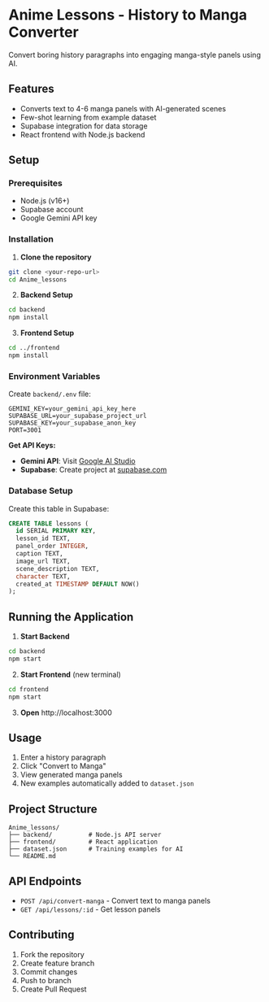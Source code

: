 # Anime Lessons - History to Manga Converter

Convert boring history paragraphs into engaging manga-style panels using AI.

## Features
- Converts text to 4-6 manga panels with AI-generated scenes
- Few-shot learning from example dataset
- Supabase integration for data storage
- React frontend with Node.js backend

## Setup

### Prerequisites
- Node.js (v16+)
- Supabase account
- Google Gemini API key

### Installation

1. **Clone the repository**
```bash
git clone <your-repo-url>
cd Anime_lessons
```

2. **Backend Setup**
```bash
cd backend
npm install
```

3. **Frontend Setup**
```bash
cd ../frontend
npm install
```

### Environment Variables

Create `backend/.env` file:
```env
GEMINI_KEY=your_gemini_api_key_here
SUPABASE_URL=your_supabase_project_url
SUPABASE_KEY=your_supabase_anon_key
PORT=3001
```

**Get API Keys:**
- **Gemini API**: Visit [Google AI Studio](https://makersuite.google.com/app/apikey)
- **Supabase**: Create project at [supabase.com](https://supabase.com)

### Database Setup

Create this table in Supabase:
```sql
CREATE TABLE lessons (
  id SERIAL PRIMARY KEY,
  lesson_id TEXT,
  panel_order INTEGER,
  caption TEXT,
  image_url TEXT,
  scene_description TEXT,
  character TEXT,
  created_at TIMESTAMP DEFAULT NOW()
);
```

## Running the Application

1. **Start Backend**
```bash
cd backend
npm start
```

2. **Start Frontend** (new terminal)
```bash
cd frontend
npm start
```

3. **Open** http://localhost:3000

## Usage

1. Enter a history paragraph
2. Click "Convert to Manga"
3. View generated manga panels
4. New examples automatically added to `dataset.json`

## Project Structure
```
Anime_lessons/
├── backend/          # Node.js API server
├── frontend/         # React application
├── dataset.json      # Training examples for AI
└── README.md
```

## API Endpoints

- `POST /api/convert-manga` - Convert text to manga panels
- `GET /api/lessons/:id` - Get lesson panels

## Contributing

1. Fork the repository
2. Create feature branch
3. Commit changes
4. Push to branch
5. Create Pull Request